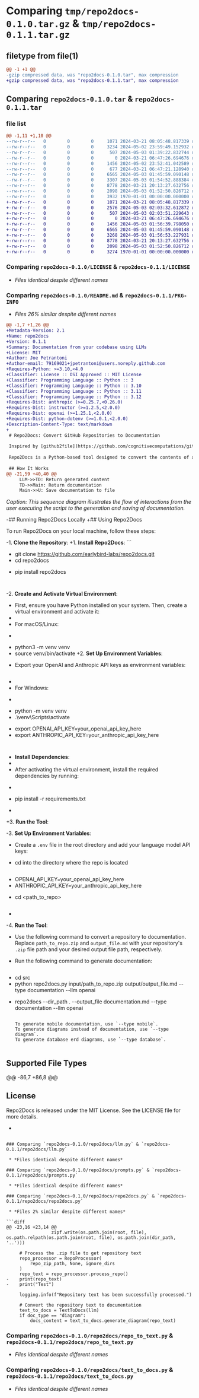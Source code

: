 # Comparing `tmp/repo2docs-0.1.0.tar.gz` & `tmp/repo2docs-0.1.1.tar.gz`

## filetype from file(1)

```diff
@@ -1 +1 @@
-gzip compressed data, was "repo2docs-0.1.0.tar", max compression
+gzip compressed data, was "repo2docs-0.1.1.tar", max compression
```

## Comparing `repo2docs-0.1.0.tar` & `repo2docs-0.1.1.tar`

### file list

```diff
@@ -1,11 +1,10 @@
--rw-r--r--   0        0        0     1071 2024-03-21 08:05:48.817339 repo2docs-0.1.0/LICENSE
--rw-r--r--   0        0        0     3234 2024-05-02 23:59:49.152932 repo2docs-0.1.0/README.md
--rw-r--r--   0        0        0      507 2024-05-03 01:39:22.832744 repo2docs-0.1.0/pyproject.toml
--rw-r--r--   0        0        0        0 2024-03-21 06:47:26.694676 repo2docs-0.1.0/repo2docs/__init__.py
--rw-r--r--   0        0        0     1456 2024-05-02 23:52:41.042589 repo2docs-0.1.0/repo2docs/llm.py
--rw-r--r--   0        0        0      677 2024-03-21 06:47:21.128940 repo2docs-0.1.0/repo2docs/prompt_loader.py
--rw-r--r--   0        0        0     6565 2024-05-03 01:45:59.090148 repo2docs-0.1.0/repo2docs/prompts.py
--rw-r--r--   0        0        0     3307 2024-05-03 01:54:52.888384 repo2docs-0.1.0/repo2docs/repo2docs.py
--rw-r--r--   0        0        0     8778 2024-03-21 20:13:27.632756 repo2docs-0.1.0/repo2docs/repo_to_text.py
--rw-r--r--   0        0        0     2098 2024-05-03 01:52:50.826712 repo2docs-0.1.0/repo2docs/text_to_docs.py
--rw-r--r--   0        0        0     3932 1970-01-01 00:00:00.000000 repo2docs-0.1.0/PKG-INFO
+-rw-r--r--   0        0        0     1071 2024-03-21 08:05:48.817339 repo2docs-0.1.1/LICENSE
+-rw-r--r--   0        0        0     2576 2024-05-03 02:03:32.612872 repo2docs-0.1.1/README.md
+-rw-r--r--   0        0        0      507 2024-05-03 02:03:51.229643 repo2docs-0.1.1/pyproject.toml
+-rw-r--r--   0        0        0        0 2024-03-21 06:47:26.694676 repo2docs-0.1.1/repo2docs/__init__.py
+-rw-r--r--   0        0        0     1456 2024-05-03 01:56:39.798050 repo2docs-0.1.1/repo2docs/llm.py
+-rw-r--r--   0        0        0     6565 2024-05-03 01:45:59.090148 repo2docs-0.1.1/repo2docs/prompts.py
+-rw-r--r--   0        0        0     3268 2024-05-03 01:56:53.227931 repo2docs-0.1.1/repo2docs/repo2docs.py
+-rw-r--r--   0        0        0     8778 2024-03-21 20:13:27.632756 repo2docs-0.1.1/repo2docs/repo_to_text.py
+-rw-r--r--   0        0        0     2098 2024-05-03 01:52:50.826712 repo2docs-0.1.1/repo2docs/text_to_docs.py
+-rw-r--r--   0        0        0     3274 1970-01-01 00:00:00.000000 repo2docs-0.1.1/PKG-INFO
```

### Comparing `repo2docs-0.1.0/LICENSE` & `repo2docs-0.1.1/LICENSE`

 * *Files identical despite different names*

### Comparing `repo2docs-0.1.0/README.md` & `repo2docs-0.1.1/PKG-INFO`

 * *Files 26% similar despite different names*

```diff
@@ -1,7 +1,26 @@
+Metadata-Version: 2.1
+Name: repo2docs
+Version: 0.1.1
+Summary: Documentation from your codebase using LLMs
+License: MIT
+Author: Joe Petrantoni
+Author-email: 79169021+jpetrantoni@users.noreply.github.com
+Requires-Python: >=3.10,<4.0
+Classifier: License :: OSI Approved :: MIT License
+Classifier: Programming Language :: Python :: 3
+Classifier: Programming Language :: Python :: 3.10
+Classifier: Programming Language :: Python :: 3.11
+Classifier: Programming Language :: Python :: 3.12
+Requires-Dist: anthropic (>=0.25.7,<0.26.0)
+Requires-Dist: instructor (>=1.2.5,<2.0.0)
+Requires-Dist: openai (>=1.25.1,<2.0.0)
+Requires-Dist: python-dotenv (>=1.0.1,<2.0.0)
+Description-Content-Type: text/markdown
+
 # Repo2Docs: Convert GitHub Repositories to Documentation
 
 Inspired by [github2file](https://github.com/cognitivecomputations/github2file)
 
 Repo2Docs is a Python-based tool designed to convert the contents of a GitHub repository into comprehensive documentation or diagrams. This tool leverages language model APIs such as OpenAI or Anthropic to process and generate documentation, making it easier for developers to create documentation for their projects.
 
 ## How It Works
@@ -21,59 +40,40 @@
     LLM->>TD: Return generated content
     TD->>Main: Return documentation
     Main->>U: Save documentation to file
 ```
 *Caption: This sequence diagram illustrates the flow of interactions from the user executing the script to the generation and saving of documentation.*
 
 
-## Running Repo2Docs Locally
+## Using Repo2Docs
 
 To run Repo2Docs on your local machine, follow these steps:
 
-1. **Clone the Repository**:
+1. **Install Repo2Docs**:
    ```
-   git clone https://github.com/earlybird-labs/repo2docs.git
-   cd repo2docs
+   pip install repo2docs
    ```
 
-2. **Create and Activate Virtual Environment**:
 
-   First, ensure you have Python installed on your system. Then, create a virtual environment and activate it:
-   
-   For macOS/Linux:
-   ```
-   python3 -m venv venv
-   source venv/bin/activate
+2. **Set Up Environment Variables**:
+   Export your OpenAI and Anthropic API keys as environment variables:
    ```
-   
-   For Windows:
-   ```
-   python -m venv venv
-   .\venv\Scripts\activate
+   export OPENAI_API_KEY=your_openai_api_key_here
+   export ANTHROPIC_API_KEY=your_anthropic_api_key_here
    ```
 
-   **Install Dependencies**:
-   
-   After activating the virtual environment, install the required dependencies by running:
-   ```
-   pip install -r requirements.txt
-   ```
+3. **Run the Tool**:
 
-3. **Set Up Environment Variables**:
-   Create a `.env` file in the root directory and add your language model API keys:
+   cd into the directory where the repo is located
    ```
-   OPENAI_API_KEY=your_openai_api_key_here
-   ANTHROPIC_API_KEY=your_anthropic_api_key_here
+   cd <path_to_repo>
    ```
-
-4. **Run the Tool**:
-   Use the following command to convert a repository to documentation. Replace `path_to_repo.zip` and `output_file.md` with your repository's `.zip` file path and your desired output file path, respectively.
+   Run the following command to generate documentation:
    ```
-   cd src
-   python repo2docs.py input/path_to_repo.zip output/output_file.md --type documentation --llm openai
+   repo2docs --dir_path . --output_file documentation.md --type documentation --llm openai
    ```
 
    To generate mobile documentation, use `--type mobile`.
    To generate diagrams instead of documentation, use `--type diagram`.
    To generate database erd diagrams, use `--type database`.
 
 ## Supported File Types
@@ -86,7 +86,8 @@
 
 ## License
 
 Repo2Docs is released under the MIT License. See the LICENSE file for more details.
 
 
 
+
```

### Comparing `repo2docs-0.1.0/repo2docs/llm.py` & `repo2docs-0.1.1/repo2docs/llm.py`

 * *Files identical despite different names*

### Comparing `repo2docs-0.1.0/repo2docs/prompts.py` & `repo2docs-0.1.1/repo2docs/prompts.py`

 * *Files identical despite different names*

### Comparing `repo2docs-0.1.0/repo2docs/repo2docs.py` & `repo2docs-0.1.1/repo2docs/repo2docs.py`

 * *Files 2% similar despite different names*

```diff
@@ -23,16 +23,14 @@
                 zipf.write(os.path.join(root, file), os.path.relpath(os.path.join(root, file), os.path.join(dir_path, '..')))
 
     # Process the .zip file to get repository text
     repo_processor = RepoProcessor(
         repo_zip_path, None, ignore_dirs
     )
     repo_text = repo_processor.process_repo()
-    print(repo_text)
-    print("Test")
 
     logging.info(f"Repository text has been successfully processed.")
     
     # Convert the repository text to documentation
     text_to_docs = TextToDocs(llm)
     if doc_type == "diagram":
         docs_content = text_to_docs.generate_diagram(repo_text)
```

### Comparing `repo2docs-0.1.0/repo2docs/repo_to_text.py` & `repo2docs-0.1.1/repo2docs/repo_to_text.py`

 * *Files identical despite different names*

### Comparing `repo2docs-0.1.0/repo2docs/text_to_docs.py` & `repo2docs-0.1.1/repo2docs/text_to_docs.py`

 * *Files identical despite different names*

